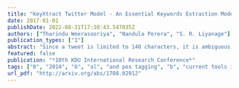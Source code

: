 ```yaml
---
title: "KeyXtract Twitter Model - An Essential Keywords Extraction Model for Twitter Designed using NLP Tools"
date: 2017-01-01
publishDate: 2022-08-31T17:38:43.547035Z
authors: ["Tharindu Weerasooriya", "Nandula Perera", "S. R. Liyanage"]
publication_types: ["1"]
abstract: "Since a tweet is limited to 140 characters, it is ambiguous and difficult for traditional Natural Language Processing (NLP) tools to analyse. This research presents KeyXtract which enhances the machine learning based Stanford CoreNLP Part-of-Speech (POS) tagger with the Twitter model to extract essential keywords from a tweet. The system was developed using rule-based parsers and two corpora. The data for the research was obtained from a Twitter profile of a telecommunication company. The system development consisted of two stages. At the initial stage, a domain specific corpus was compiled after analysing the tweets. The POS tagger extracted the Noun Phrases and Verb Phrases while the parsers removed noise and extracted any other keywords missed by the POS tagger. The system was evaluated using the Turing Test. After it was tested and compared against Stanford CoreNLP, the second stage of the system was developed addressing the shortcomings of the first stage. It was enhanced using Named Entity Recognition and Lemmatization. The second stage was also tested using the Turing test and its pass rate increased from 50.00% to 83.33%. The performance of the final system output was measured using the F1 score. Stanford CoreNLP with the Twitter model had an average F1 of 0.69 while the improved system had a F1 of 0.77. The accuracy of the system could be improved by using a complete domain specific corpus. Since the system used linguistic features of a sentence, it could be applied to other NLP tools."
featured: false
publication: "*10th KDU International Research Conference*"
tags: ["0", "2014", "6", "al", "and pos tagging", "b", "current tools in nlp", "currently", "extraction", "manning et", "open nlp", "stanford corenlp", "version 1", "version 3", "welcome to apache"]
url_pdf: "http://arxiv.org/abs/1708.02912"
---
```


